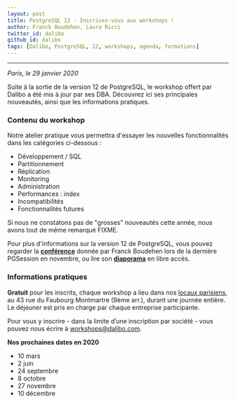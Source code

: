 ```yaml
---
layout: post
title: PostgreSQL 12 - Inscrivez-vous aux workshops !
author: Franck Boudehen, Laura Ricci
twitter_id: dalibo
github_id: dalibo
tags: [Dalibo, PostgreSQL, 12, workshops, agenda, formations]
---
```


---

*Paris, le 29 janvier 2020*

Suite à la sortie de la version 12 de PostgreSQL, le workshop offert par Dalibo a été mis à jour par ses DBA. Découvrez ici ses principales nouveautés, ainsi que les informations pratiques.

<!--MORE-->

### Contenu du workshop

Notre atelier pratique vous permettra d'essayer les nouvelles fonctionnalités dans les catégories ci-dessous :

 * Développement / SQL
 * Partitionnement
 * Réplication
 * Monitoring
 * Administration
 * Performances : index
 * Incompatibilités
 * Fonctionnalités futures
  
Si nous ne constatons pas de "grosses" nouveautés cette année, nous avons tout de même remarqué FIXME.

Pour plus d'informations sur la version 12 de PostgreSQL, vous pouvez regarder la **[conférence](https://dali.bo/video_conf_pg12)** donnée par Franck Boudehen lors de la dernière PGSession en novembre, ou lire son **[diaporama](https://dali.bo/slides_conf_pg12)** en libre accès.


### Informations pratiques

**Gratuit** pour les inscrits, chaque workshop a lieu dans nos [locaux parisiens](https://www.dalibo.com/contact), au 43 rue du Faubourg Montmartre (9ème arr.), durant une journée entière. Le déjeuner est pris en charge par chaque entreprise participante.

Pour vous y inscrire - dans la limite d’une inscription par société - vous pouvez nous écrire à [workshops@dalibo.com](mailto:workshops@dalibo.com).

**Nos prochaines dates en 2020**
* 10 mars
* 2 juin
* 24 septembre
* 8 octobre
* 27 novembre
* 10 décembre

